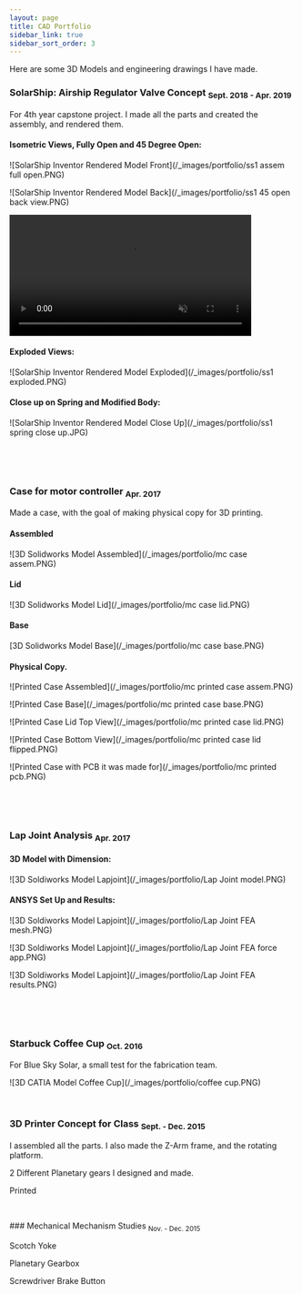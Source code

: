 ```yaml
---
layout: page
title: CAD Portfolio
sidebar_link: true
sidebar_sort_order: 3
---
```


Here are some 3D Models and engineering drawings I have made.

### SolarShip: Airship Regulator Valve Concept <sub> Sept. 2018 - Apr. 2019 </sub>
For 4th year capstone project. I made all the parts and created the assembly, and rendered them.

#### Isometric Views, Fully Open and 45 Degree Open:

![SolarShip Inventor Rendered Model Front](/_images/portfolio/ss1 assem full open.PNG)

![SolarShip Inventor Rendered Model Back](/_images/portfolio/ss1 45 open back view.PNG)

<a href="https://gyazo.com/415405b4618acde840b53b577b668791"><video alt="Valve Opening" width="425" muted loop playsinline controls><source src="https://i.gyazo.com/415405b4618acde840b53b577b668791.mp4" type="video/mp4" /></video></a>

#### Exploded Views:

![SolarShip Inventor Rendered Model Exploded](/_images/portfolio/ss1 exploded.PNG)

#### Close up on Spring and Modified Body:

![SolarShip Inventor Rendered Model Close Up](/_images/portfolio/ss1 spring close up.JPG)

<p>&nbsp;</p> 
<p>&nbsp;</p> 

### Case for motor controller <sub> Apr. 2017 </sub>
Made a case, with the goal of making physical copy for 3D printing.

#### Assembled

![3D Solidworks Model Assembled](/_images/portfolio/mc case assem.PNG)

#### Lid

![3D Solidworks Model Lid](/_images/portfolio/mc case lid.PNG)

#### Base

[3D Solidworks Model Base](/_images/portfolio/mc case base.PNG)

#### Physical Copy.

![Printed Case Assembled](/_images/portfolio/mc printed case assem.PNG)

![Printed Case Base](/_images/portfolio/mc printed case base.PNG)

![Printed Case Lid Top View](/_images/portfolio/mc printed case lid.PNG)

![Printed Case Bottom View](/_images/portfolio/mc printed case lid flipped.PNG)

![Printed Case with PCB it was made for](/_images/portfolio/mc printed pcb.PNG)

<p>&nbsp;</p> 
<p>&nbsp;</p> 

### Lap Joint Analysis <sub> Apr. 2017 </sub>

#### 3D Model with Dimension:

![3D Soldiworks Model Lapjoint](/_images/portfolio/Lap Joint model.PNG)

#### ANSYS Set Up and Results:

![3D Soldiworks Model Lapjoint](/_images/portfolio/Lap Joint FEA mesh.PNG)

![3D Soldiworks Model Lapjoint](/_images/portfolio/Lap Joint FEA force app.PNG)

![3D Soldiworks Model Lapjoint](/_images/portfolio/Lap Joint FEA results.PNG)

<p>&nbsp;</p> 
<p>&nbsp;</p> 

### Starbuck Coffee Cup <sub> Oct. 2016 </sub>
For Blue Sky Solar, a small test for the fabrication team.

![3D CATIA Model Coffee Cup](/_images/portfolio/coffee cup.PNG)

<p>&nbsp;</p> 

### 3D Printer Concept for Class <sub> Sept. - Dec. 2015 </sub>
I assembled all the parts. I also made the Z-Arm frame, and the rotating platform.

2 Different Planetary gears I designed and made.

Printed

<p>&nbsp;</p> 
### Mechanical Mechanism Studies <sub> Nov. - Dec. 2015 </sub>

Scotch Yoke

Planetary Gearbox

Screwdriver Brake Button
